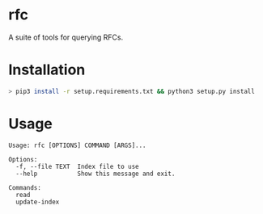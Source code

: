 # rfc

A suite of tools for querying RFCs.

# Installation
```Bash
> pip3 install -r setup.requirements.txt && python3 setup.py install
```

# Usage
```
Usage: rfc [OPTIONS] COMMAND [ARGS]...

Options:
  -f, --file TEXT  Index file to use
  --help           Show this message and exit.

Commands:
  read
  update-index
```